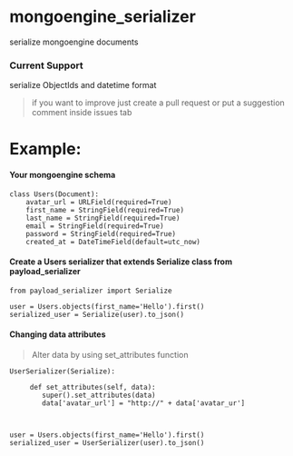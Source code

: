 # mongoengine_serializer
serialize mongoengine documents

### Current Support
serialize ObjectIds and datetime format
> if you want to improve just create a pull 
> request or put a suggestion comment inside 
> issues tab

# Example:

#### Your mongoengine schema
```
class Users(Document):
    avatar_url = URLField(required=True)
    first_name = StringField(required=True)
    last_name = StringField(required=True)
    email = StringField(required=True)
    password = StringField(required=True)
    created_at = DateTimeField(default=utc_now)
```

#### Create a Users serializer that extends Serialize class from payload_serializer

```
from payload_serializer import Serialize

user = Users.objects(first_name='Hello').first()
serialized_user = Serialize(user).to_json()
```

#### Changing data attributes
> Alter data by using set_attributes function
```
UserSerializer(Serialize):

     def set_attributes(self, data):
        super().set_attributes(data)
        data['avatar_url'] = "http://" + data['avatar_ur']



user = Users.objects(first_name='Hello').first()
serialized_user = UserSerializer(user).to_json()

```
